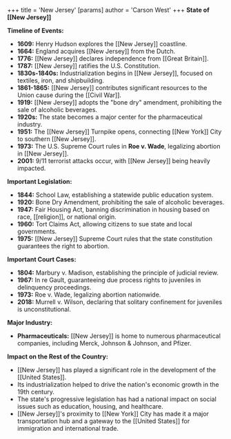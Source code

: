 +++
 title = 'New Jersey'
[params]
	author = 'Carson West'
+++
**State of [[New Jersey]]**

**Timeline of Events:**

* **1609:** Henry Hudson explores the [[New Jersey]] coastline.
* **1664:** England acquires [[New Jersey]] from the Dutch.
* **1776:** [[New Jersey]] declares independence from [[Great Britain]].
* **1787:** [[New Jersey]] ratifies the U.S. Constitution.
* **1830s-1840s:** Industrialization begins in [[New Jersey]], focused on textiles, iron, and shipbuilding.
* **1861-1865:** [[New Jersey]] contributes significant resources to the Union cause during the [[Civil War]].
* **1919:** [[New Jersey]] adopts the "bone dry" amendment, prohibiting the sale of alcoholic beverages.
* **1920s:** The state becomes a major center for the pharmaceutical industry.
* **1951:** The [[New Jersey]] Turnpike opens, connecting [[New York]] City to southern [[New Jersey]].
* **1973:** The U.S. Supreme Court rules in **Roe v. Wade**, legalizing abortion in [[New Jersey]].
* **2001:** 9/11 terrorist attacks occur, with [[New Jersey]] being heavily impacted.

**Important Legislation:**

* **1844:** School Law, establishing a statewide public education system.
* **1920:** Bone Dry Amendment, prohibiting the sale of alcoholic beverages.
* **1947:** Fair Housing Act, banning discrimination in housing based on race, [[religion]], or national origin.
* **1960:** Tort Claims Act, allowing citizens to sue state and local governments.
* **1975:** [[New Jersey]] Supreme Court rules that the state constitution guarantees the right to abortion.

**Important Court Cases:**

* **1804:** Marbury v. Madison, establishing the principle of judicial review.
* **1967:** In re Gault, guaranteeing due process rights to juveniles in delinquency proceedings.
* **1973:** Roe v. Wade, legalizing abortion nationwide.
* **2018:** Murrell v. Wilson, declaring that solitary confinement for juveniles is unconstitutional.

**Major Industry:**

* **Pharmaceuticals:** [[New Jersey]] is home to numerous pharmaceutical companies, including Merck, Johnson & Johnson, and Pfizer.

**Impact on the Rest of the Country:**

* [[New Jersey]] has played a significant role in the development of the [[United States]].
* Its industrialization helped to drive the nation's economic growth in the 19th century.
* The state's progressive legislation has had a national impact on social issues such as education, housing, and healthcare.
* [[New Jersey]]'s proximity to [[New York]] City has made it a major transportation hub and a gateway to the [[United States]] for immigration and international trade.